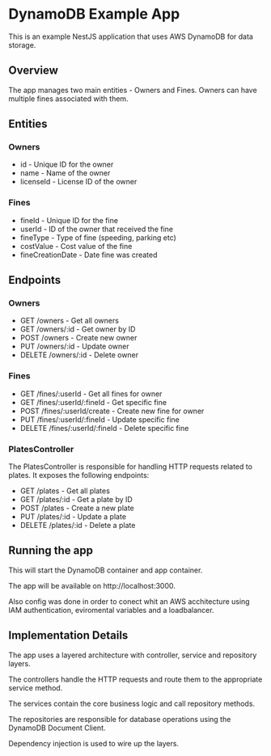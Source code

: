 # DynamoDB Example App

This is an example NestJS application that uses AWS DynamoDB for data storage.

## Overview

The app manages two main entities - Owners and Fines. Owners can have multiple fines associated with them.

## Entities

### Owners

- id - Unique ID for the owner
- name - Name of the owner 
- licenseId - License ID of the owner

### Fines

- fineId - Unique ID for the fine
- userId - ID of the owner that received the fine
- fineType - Type of fine (speeding, parking etc)
- costValue - Cost value of the fine
- fineCreationDate - Date fine was created

## Endpoints

### Owners

- GET /owners - Get all owners
- GET /owners/:id - Get owner by ID
- POST /owners - Create new owner
- PUT /owners/:id - Update owner 
- DELETE /owners/:id - Delete owner

### Fines

- GET /fines/:userId - Get all fines for owner 
- GET /fines/:userId/:fineId - Get specific fine 
- POST /fines/:userId/create - Create new fine for owner
- PUT /fines/:userId/:fineId - Update specific fine
- DELETE /fines/:userId/:fineId - Delete specific fine

### PlatesController
The PlatesController is responsible for handling HTTP requests related to plates. It exposes the following endpoints:

- GET /plates - Get all plates
- GET /plates/:id - Get a plate by ID
- POST /plates - Create a new plate
- PUT /plates/:id - Update a plate
- DELETE /plates/:id - Delete a plate

## Running the app

This will start the DynamoDB container and app container.

The app will be available on http://localhost:3000.

Also config was done in order to conect whit an AWS acchitecture using IAM authentication, eviromental variables and a loadbalancer.



## Implementation Details

The app uses a layered architecture with controller, service and repository layers.

The controllers handle the HTTP requests and route them to the appropriate service method. 

The services contain the core business logic and call repository methods.

The repositories are responsible for database operations using the DynamoDB Document Client. 

Dependency injection is used to wire up the layers.